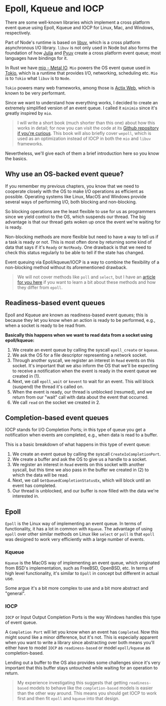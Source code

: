 # Epoll, Kqueue and IOCP

There are some well-known libraries which implement a cross platform event queue using Epoll, Kqueue and IOCP for Linux, Mac, and Windows, respectively.

Part of Node's runtime is based on [libuv](https://github.com/libuv/libuv), which is a cross platform
asynchronous I/O library. `libuv` is not only used in Node but also forms the foundation
of how [Julia](https://julialang.org/) and [Pyuv](https://github.com/saghul/pyuv) create a cross platform event queue; most
languages have bindings for it.

In Rust we have [mio - Metal IO](https://github.com/tokio-rs/mio). `Mio` powers the OS event queue used in [Tokio](https://github.com/tokio-rs/tokio), which is a runtime that provides I/O, networking, scheduling etc. `Mio` is to `Tokio` what `libuv` is to `Node`. 

`Tokio` powers many web frameworks, among those is [Actix Web](https://github.com/actix/actix-web), which is known to be very performant.

Since we want
to understand how everything works, I decided to create an extremely
simplified version of an event queue. I called it `minimio` since it's greatly inspired by `mio`.

> I will write a short book (much shorter than this one) about how this works in
> detail; for now you can visit the code at its [Github repository if you're
> curious](https://github.com/cfsamson/examples-minimio). This book will also briefly cover
> `wepoll`, which is used as an optimization instead of IOCP in both the `mio` and `libuv` frameworks. 

Nevertheless, we'll give each of them a brief introduction here so you know the basics.

## Why use an OS-backed event queue?

If you remember my previous chapters, you know that we need to cooperate closely
with the OS to make I/O operations as efficient as possible. Operating systems like
Linux, MacOS and Windows provide several ways of performing I/O, both blocking and
non-blocking.

So blocking operations are the least flexible to use for us as programmers since we yield control to the OS, which suspends our thread. The big advantage is that our thread gets woken up once the event we're waiting for is ready.

Non-blocking methods are more flexible but need to have a way to tell us if a task is ready or not. This is most often done by returning some kind of data that says if it's `Ready` or `NotReady`. One drawback is that we need to check this status regularly to be able to tell if the state has changed. 

Event queuing via Epoll/kqueue/IOCP is a way to combine the flexibility of a non-blocking method without its aforementioned drawback.

> We will not cover methods like `poll` and `select`, but I have an [article for you
> here](https://people.eecs.berkeley.edu/~sangjin/2012/12/21/epoll-vs-kqueue.html)
> if you want to learn a bit about these methods and how they differ from `epoll`.

## Readiness-based event queues

Epoll and Kqueue are known as readiness-based event queues; this is because they let you know when an action is ready to be performed, e.g., when a socket is ready to be read from.

**Basically this happens when we want to read data from a socket using epoll/kqueue:**

1. We create an event queue by calling the syscall `epoll_create` or `kqueue`.
2. We ask the OS for a file descriptor representing a network socket.
3. Through another syscall, we register an interest in `Read` events on this socket. It's important that we also inform the OS that we'll be expecting to receive a notification when the event is ready in the event queue we created in (1).
4. Next, we call `epoll_wait` or `kevent` to wait for an event. This will block (suspend) the thread it's called on.
5. When the event is ready, our thread is unblocked (resumed), and we return from our "wait" call with data about the event that occurred.
6. We call `read` on the socket we created in 2.

## Completion-based event queues

IOCP stands for I/O Completion Ports; in this type of queue you get a
notification when events are completed, e.g., when data is read to a buffer.

This is a basic breakdown of what happens in this type of event queue:

1. We create an event queue by calling the syscall `CreateIoCompletionPort`.
2. We create a buffer and ask the OS to give us a handle to a socket.
3. We register an interest in `Read` events on this socket with another syscall,
   but this time we also pass in the buffer we created in (2) to which the data will
   be read.
4. Next, we call `GetQueuedCompletionStatusEx`, which will block until an event has
   completed.
5. Our thread is unblocked, and our buffer is now filled with the data we're interested in.


## Epoll 

`Epoll` is the Linux way of implementing an event queue. In terms of functionality, it has a lot in common with `Kqueue`. The advantage of using `epoll` over other similar methods on Linux like `select` or `poll` is that `epoll` was designed to work very efficiently with a large number of events.

### Kqueue

`Kqueue` is the MacOS way of implementing an event queue, which originated from BSD's implementation, such as FreeBSD, OpenBSD, etc. In terms of high level functionality,
it's similar to `Epoll` in concept but different in actual use.

Some argue it's a bit more complex to use and a bit more abstract and "general".

### IOCP

`IOCP` or Input Output Completion Ports is the way Windows handles this type of event queue. 

A `Completion Port` will let you know when an event has `Completed`. Now this might
sound like a minor difference, but it's not. This is especially apparent when you want to write a library since abstracting over both means you'll either have to model `IOCP` as `readiness-based` or model `epoll/kqueue` as completion-based.

Lending out a buffer to the OS also provides some challenges since it's very
important that this buffer stays untouched while waiting for an operation to
return.

> My experience investigating this suggests that getting `readiness-based`
> models to behave like the `completion-based` models is easier than the other
> way around. This means you should get IOCP to work first and then fit `epoll` and `kqueue`
> into that design.
